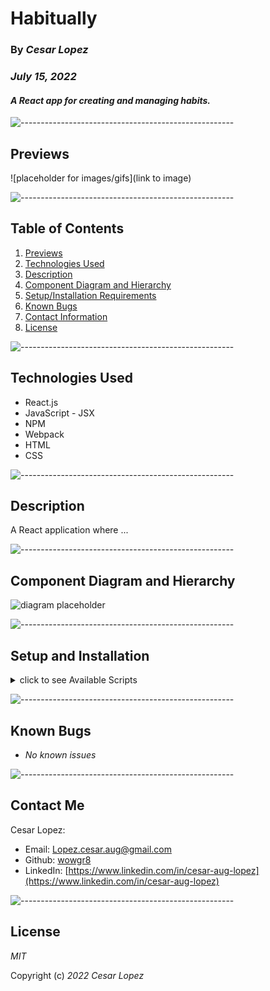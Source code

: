 # Habitually

### By _**Cesar Lopez**_

### _July 15, 2022_

#### _A React app for creating and managing habits._

![-----------------------------------------------------](https://raw.githubusercontent.com/andreasbm/readme/master/assets/lines/aqua.png)

## Previews <a id="previews"></a>

![placeholder for images/gifs](link to image)


![-----------------------------------------------------](https://raw.githubusercontent.com/andreasbm/readme/master/assets/lines/aqua.png)

## Table of Contents

1. [Previews](#previews)
2. [Technologies Used](#technologies)
3. [Description](#description)
4. [Component Diagram and Hierarchy](#diagram)
5. [Setup/Installation Requirements](#setup)
6. [Known Bugs](#bugs)
7. [Contact Information](#contact)
8. [License](#license)


![-----------------------------------------------------](https://raw.githubusercontent.com/andreasbm/readme/master/assets/lines/aqua.png)

## Technologies Used <a id="technologies"></a>  

* React.js
* JavaScript - JSX
* NPM
* Webpack
* HTML
* CSS


![-----------------------------------------------------](https://raw.githubusercontent.com/andreasbm/readme/master/assets/lines/aqua.png)

## Description <a id="description"></a>

A React application where ...

![-----------------------------------------------------](https://raw.githubusercontent.com/andreasbm/readme/master/assets/lines/aqua.png)

## Component Diagram and Hierarchy <a id = "diagram"></a>

![diagram placeholder](link-to-gifs/images)


![-----------------------------------------------------](https://raw.githubusercontent.com/andreasbm/readme/master/assets/lines/aqua.png)

## Setup and Installation <a id="setup"></a>

<details ><summary>click to see Available Scripts</summary>



## Getting Started with Create React App

This project was bootstrapped with [Create React App](https://github.com/facebook/create-react-app).

#### Available Scripts 

In the project directory, you can run:

#### `npm start`

Runs the app in the development mode.\
Open [http://localhost:3000](http://localhost:3000) to view it in your browser.

The page will reload when you make changes.\
You may also see any lint errors in the console.

#### `npm test`

Launches the test runner in the interactive watch mode.\
See the section about [running tests](https://facebook.github.io/create-react-app/docs/running-tests) for more information.

#### `npm run build`

Builds the app for production to the `build` folder.\
It correctly bundles React in production mode and optimizes the build for the best performance.

The build is minified and the filenames include the hashes.\
Your app is ready to be deployed!

See the section about [deployment](https://facebook.github.io/create-react-app/docs/deployment) for more information.

#### `npm run eject`

**Note: this is a one-way operation. Once you `eject`, you can't go back!**

If you aren't satisfied with the build tool and configuration choices, you can `eject` at any time. This command will remove the single build dependency from your project.

Instead, it will copy all the configuration files and the transitive dependencies (webpack, Babel, ESLint, etc) right into your project so you have full control over them. All of the commands except `eject` will still work, but they will point to the copied scripts so you can tweak them. At this point you're on your own.

You don't have to ever use `eject`. The curated feature set is suitable for small and middle deployments, and you shouldn't feel obligated to use this feature. However we understand that this tool wouldn't be useful if you couldn't customize it when you are ready for it.

## Learn More About Create-React-App

You can learn more in the [Create React App documentation](https://facebook.github.io/create-react-app/docs/getting-started).

To learn React, check out the [React documentation](https://reactjs.org/).

### Code Splitting

This section has moved here: [https://facebook.github.io/create-react-app/docs/code-splitting](https://facebook.github.io/create-react-app/docs/code-splitting)

### Analyzing the Bundle Size

This section has moved here: [https://facebook.github.io/create-react-app/docs/analyzing-the-bundle-size](https://facebook.github.io/create-react-app/docs/analyzing-the-bundle-size)

### Making a Progressive Web App

This section has moved here: [https://facebook.github.io/create-react-app/docs/making-a-progressive-web-app](https://facebook.github.io/create-react-app/docs/making-a-progressive-web-app)

### Advanced Configuration

This section has moved here: [https://facebook.github.io/create-react-app/docs/advanced-configuration](https://facebook.github.io/create-react-app/docs/advanced-configuration)

### Deployment

This section has moved here: [https://facebook.github.io/create-react-app/docs/deployment](https://facebook.github.io/create-react-app/docs/deployment)

### `npm run build` fails to minify

This section has moved here: [https://facebook.github.io/create-react-app/docs/troubleshooting#npm-run-build-fails-to-minify](https://facebook.github.io/create-react-app/docs/troubleshooting#npm-run-build-fails-to-minify)
</details>

![-----------------------------------------------------](https://raw.githubusercontent.com/andreasbm/readme/master/assets/lines/aqua.png)
## Known Bugs <a id="bugs"></a>

* _No known issues_


![-----------------------------------------------------](https://raw.githubusercontent.com/andreasbm/readme/master/assets/lines/aqua.png)

## Contact Me <a id="contact"></a> 

Cesar Lopez:
* Email: [Lopez.cesar.aug@gmail.com](mailto:lopez.cesar.aug@gmail.com)
* Github: [wowgr8](https://github.com/wowgr8)
* LinkedIn: [https://www.linkedin.com/in/cesar-aug-lopez](https://www.linkedin.com/in/cesar-aug-lopez)


![-----------------------------------------------------](https://raw.githubusercontent.com/andreasbm/readme/master/assets/lines/aqua.png)

## License <a id="license"></a>

_MIT_

Copyright (c) _2022_ _Cesar Lopez_